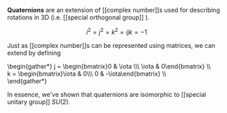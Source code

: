 **Quaternions** are an extension of [[complex number]]s used for describing rotations in 3D (i.e. [[special orthogonal group]] ).

$$
i^2 = j^2 = k^2 = ijk = -1
$$

Just as [[complex number]]s can be represented using matrices, we can extend by defining

\begin{gather\*}
j = \begin{bmatrix}0 & \iota \\\\\ \iota & 0\end{bmatrix} \\\\\
k = \begin{bmatrix}\iota & 0\\\\\ 0 & -\iota\end{bmatrix} \\\\\
\end{gather\*}

In essence, we've shown that quaternions are isomorphic to [[special unitary group]] $SU(2)$.